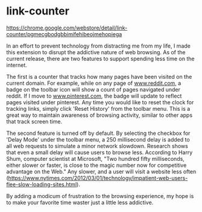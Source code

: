 # link-counter

https://chrome.google.com/webstore/detail/link-counter/pgmecgbodgbbimifehibeojmehopiega

In an effort to prevent technology from distracting me from my life, I made this extension to disrupt the addictive nature of web browsing. As of the current release, there are two features to support spending less time on the internet.

The first is a counter that tracks how many pages have been visited on the current domain. For example, while on any page of www.reddit.com, a badge on the toolbar icon will show a count of pages navigated under reddit. If I move to www.pinterest.com, the badge will update to reflect pages visited under pinterest. Any time you would like to reset the clock for tracking links, simply click 'Reset History' from the toolbar menu. This is a great way to maintain awareness of browsing activity, similar to other apps that track screen time.

The second feature is turned off by default. By selecting the checkbox for 'Delay Mode' under the toolbar menu, a 250 millisecond delay is added to all web requests to simulate a minor network slowdown. Research shows that even a small delay will cause users to browse less. According to Harry Shum, computer scientist at Microsoft, "Two hundred fifty milliseconds, either slower or faster, is close to the magic number now for competitive advantage on the Web." Any slower, and a user will visit a website less often (https://www.nytimes.com/2012/03/01/technology/impatient-web-users-flee-slow-loading-sites.html).

By adding a modicum of frustration to the browsing experience, my hope is to make your favorite time waster just a little less addictive.
